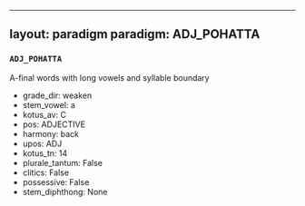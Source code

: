 
---
layout: paradigm
paradigm: ADJ_POHATTA
---
### ` ADJ_POHATTA `

A-final words with long vowels and syllable boundary
* grade_dir: weaken
* stem_vowel: a
* kotus_av: C
* pos: ADJECTIVE
* harmony: back
* upos: ADJ
* kotus_tn: 14
* plurale_tantum: False
* clitics: False
* possessive: False
* stem_diphthong: None

